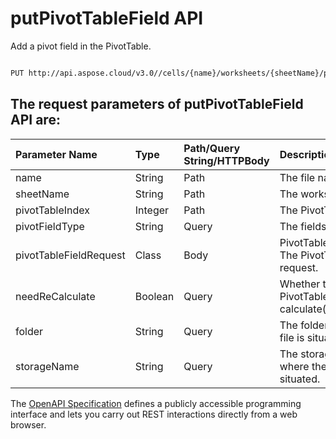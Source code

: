 # **putPivotTableField API**

Add a pivot field in the PivotTable. 

```bash

PUT http://api.aspose.cloud/v3.0//cells/{name}/worksheets/{sheetName}/pivottables/{pivotTableIndex}/PivotField

```

## The request parameters of **putPivotTableField** API are: 

| Parameter Name | Type | Path/Query String/HTTPBody | Description | 
| :- | :- | :- |:- | 
|name|String|Path|The file name.|
|sheetName|String|Path|The worksheet name.|
|pivotTableIndex|Integer|Path|The PivotTable index.|
|pivotFieldType|String|Query|The fields area type.|
|pivotTableFieldRequest|Class|Body|PivotTableFieldRequest The PivotTable field request.|
|needReCalculate|Boolean|Query|Whether the specific PivotTable calculate(true/false).|
|folder|String|Query|The folder where the file is situated.|
|storageName|String|Query|The storage name where the file is situated.|


The [OpenAPI Specification](https://reference.aspose.cloud/cells/#/PivotTablesController/PutPivotTableField) defines a publicly accessible programming interface and lets you carry out REST interactions directly from a web browser.
